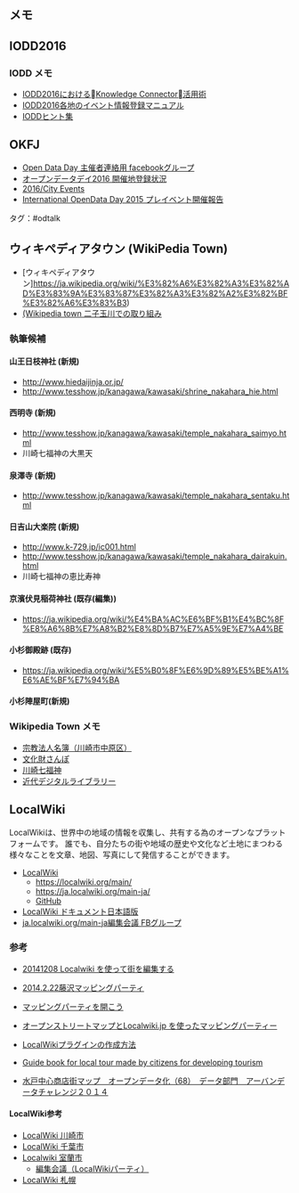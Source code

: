 メモ
----------

IODD2016
---------------

### IODD メモ
* [IODD2016におけるKnowledge Connector活用術](http://www.slideshare.net/sayokoshimoyama/iodd2016knowledge-connector)
* [IODD2016各地のイベント情報登録マニュアル](http://idea.linkdata.org/idea/idea1s1350i)
* [IODDヒント集](http://www.slideshare.net/hiramoto/160116-56997855)

OKFJ
--------
* [Open Data Day 主催者連絡用 facebookグループ](https://www.facebook.com/groups/154102518072665/)
* [オープンデータデイ2016 開催地登録状況](https://docs.google.com/spreadsheets/d/1R1NDIMM_aP0wvGoJgSYR5YLg5bsp5Ehe6jFpQA99Eyg/edit#gid=0)
* [2016/City Events](http://wiki.opendataday.org/2016/City_Events#Japan)
* [International OpenData Day 2015 プレイベント開催報告](http://okfn.jp/2015/02/14/iodd2015_pre/)

タグ：#odtalk


ウィキペディアタウン (WikiPedia Town)
-----------
* [ウィキペディアタウン]https://ja.wikipedia.org/wiki/%E3%82%A6%E3%82%A3%E3%82%AD%E3%83%9A%E3%83%87%E3%82%A3%E3%82%A2%E3%82%BF%E3%82%A6%E3%83%B3)
* [(Wikipedia town 二子玉川での取り組み](http://www.slideshare.net/yoit/wikipedia-town20150329-46437693?qid=558dfa9c-0b68-4fd0-84a2-924ce639bc42&v=default&b=&from_search=13)

### 執筆候補

#### 山王日枝神社 (新規)
* http://www.hiedaijinja.or.jp/
* http://www.tesshow.jp/kanagawa/kawasaki/shrine_nakahara_hie.html

#### 西明寺 (新規)
* http://www.tesshow.jp/kanagawa/kawasaki/temple_nakahara_saimyo.html
* 川崎七福神の大黒天

#### 泉澤寺 (新規)
* http://www.tesshow.jp/kanagawa/kawasaki/temple_nakahara_sentaku.html

#### 日吉山大楽院 (新規)
* http://www.k-729.jp/ic001.html
* http://www.tesshow.jp/kanagawa/kawasaki/temple_nakahara_dairakuin.html
* 川崎七福神の恵比寿神

#### 京濱伏見稲荷神社 (既存(編集))
* https://ja.wikipedia.org/wiki/%E4%BA%AC%E6%BF%B1%E4%BC%8F%E8%A6%8B%E7%A8%B2%E8%8D%B7%E7%A5%9E%E7%A4%BE

#### 小杉御殿跡 (既存)
* https://ja.wikipedia.org/wiki/%E5%B0%8F%E6%9D%89%E5%BE%A1%E6%AE%BF%E7%94%BA

#### 小杉陣屋町(新規)

### Wikipedia Town メモ
* [宗教法人名簿（川崎市中原区）](http://www.pref.kanagawa.jp/cnt/f7176/p26310.html)
* [文化財さんぽ](http://www.city.kawasaki.jp/880/category/10-6-2-1-3-0-0-0-0-0.html)
* [川崎七福神](http://www.k-729.jp/)
* [近代デジタルライブラリー](http://kindai.ndl.go.jp/)


LocalWiki
-----------
LocalWikiは、世界中の地域の情報を収集し、共有する為のオープンなプラットフォームです。
誰でも、自分たちの街や地域の歴史や文化など土地にまつわる様々なことを文章、地図、写真にして発信することができます。

* [LocalWiki](https://ja.localwiki.org/)
	- https://localwiki.org/main/
	- https://ja.localwiki.org/main-ja/
	- [GitHub](https://github.com/localwiki)
* [LocalWiki ドキュメント日本語版](https://localwiki-ja.readthedocs.org/en/latest/)
* [ja.localwiki.org/main-ja編集会議 FBグループ](https://www.facebook.com/groups/localwiki.jp/)

### 参考
- [20141208 Localwiki を使って街を編集する](http://www.slideshare.net/ssuser522f90/20141208-localwiki)
- [2014.2.22藤沢マッピングパーティ](http://localwiki.jp/2014.2.22%E8%97%A4%E6%B2%A2%E3%83%9E%E3%83%83%E3%83%94%E3%83%B3%E3%82%B0%E3%83%91%E3%83%BC%E3%83%86%E3%82%A3)
- [マッピングパーティを開こう](http://sapporo.localwiki.jp/%E3%83%9E%E3%83%83%E3%83%94%E3%83%B3%E3%82%B0%E3%83%91%E3%83%BC%E3%83%86%E3%82%A3%E3%82%92%E9%96%8B%E3%81%93%E3%81%86>)
- [オープンストリートマップとLocalwiki.jp を使ったマッピングパーティー](http://www.slideshare.net/ssuser522f90/140907-share-38796411?next_slideshow=1)
- [LocalWikiプラグインの作成方法](http://idea.linkdata.org/idea/idea1s858i)

- [Guide book for local tour made by citizens for developing tourism](http://www.slideshare.net/shigeomix/urban-datachalengesolution?qid=558dfa9c-0b68-4fd0-84a2-924ce639bc42&v=qf1&b=&from_search=23)
- [水戸中心商店街マップ　オープンデータ化（68）　データ部門　アーバンデータチャレンジ２０１４](http://www.slideshare.net/tosato3/ss-45301220?qid=558dfa9c-0b68-4fd0-84a2-924ce639bc42&v=qf1&b=&from_search=20)

#### LocalWiki参考
- [LocalWiki 川崎市](https://ja.localwiki.org/kawasaki/)
- [LocalWiki 千葉市](https://ja.localwiki.org/chiba/)
- [Localwiki 室蘭市](https://ja.localwiki.org/mr/)
	- [編集会議（LocalWikiパーティ）](https://ja.localwiki.org/mr/%E7%B7%A8%E9%9B%86%E4%BC%9A%E8%AD%B0%EF%BC%88LocalWiki%E3%83%91%E3%83%BC%E3%83%86%E3%82%A3%EF%BC%89)
- [LocalWiki 札幌](https://ja.localwiki.org/sapporo/)
